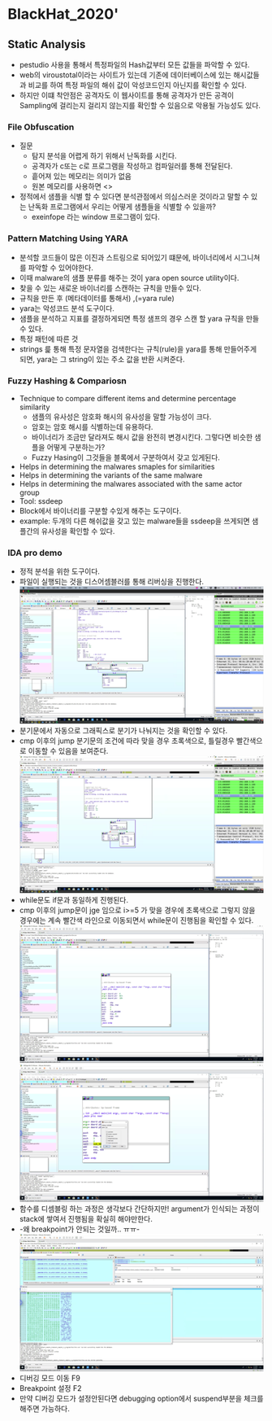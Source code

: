 # BlackHat_2020'

## Static Analysis

* pestudio 사용을 통해서 특정파일의 Hash값부터 모든 값들을 파악할 수 있다. 
* web의 viroustotal이라는 사이트가 있는데 기존에 데이터베이스에 있는 해시값들과 비교를 하여 특정 파일의 해쉬 값이 악성코드인지 아닌지를 확인할 수 있다.
* 하지만 이떄 착안점은 공격자도 이 웹사이트를 통해 공격자가 만든 공격이 Sampling에 걸리는지 걸리지 않는지를 확인할 수 있음으로 악용될 가능성도 있다.

### File Obfuscation
* 질문
  * 탐지 분석을 어렵게 하기 위해서 난독화를 시킨다.
  * 공격자가 c또는 c로 프로그램을 작성하고 컴파일러를 통해 전달된다.
  * 흩어져 있는 메모리는 의미가 없음
  * 원본 메모리를 사용하면 <>
* 정적에서 샘플을 식별 할 수 있다면 분석관점에서 의심스러운 것이라고 말할 수 있는 난독화 프로그램에서 우리는 어떻게 샘플들을 식별할 수 있을까?
  * exeinfope 라는 window 프로그램이 있다.
  
### Pattern Matching Using YARA
* 분석할 코드들이 많은 이진과 스트링으로 되어있기 떄문에, 바이너리에서 시그니쳐를 파악할 수 있어야한다.
* 이때 malware의 샘플 분류를 해주는 것이 yara open source utility이다.
* 찾을 수 있는 새로운 바이너리를 스캔하는 규칙을 만들수 있다.
* 규칙을 만든 후 (메타데이터를 통해서) ,(=yara rule)
* yara는 악성코드 분석 도구이다.
* 샘플을 분석하고 지표를 결정하게되면 특정 샘프의 경우 스캔 할 yara 규칙을 만들 수 있다.
* 특정 패턴에 따른 것
* strings 릁 통해 특정 문자열을 검색한다는 규칙(rule)을 yara를 통해 만들어주게 되면, yara는 그 string이 있는 주소 값을 반환 시켜준다. 


### Fuzzy Hashing & Compariosn
* Technique to compare different items and determine percentage similarity
  * 샘플의 유사성은 암호화 해시의 유사성을 말할 가능성이 크다.
  * 암호는 암호 해시를 식별하는데 유용하다.
  * 바이너리가 조금만 달라져도 해시 값을 완전히 변경시킨다. 그렇다면 비슷한 샘플을 어떻게 구분하는가?
  * Fuzzy Hasing이 그것들을 블록에서 구분하여서 갖고 있게된다.
* Helps in determining the malwares smaples for similarities
* Helps in determining the variants of the same malware
* Helps in determining the malwares associated with the same actor group
* Tool: ssdeep
 * Block에서 바이너리를 구분할 수있게 해주는 도구이다.
 * example: 두개의 다른 해쉬값을 갖고 있는 malware들을 ssdeep을 쓰게되면 샘플간의 유사성을 확인할 수 있다.
 
 ### IDA pro demo
 * 정적 분석을 위한 도구이다.
 * 파일이 실행되는 것을 디스어셈블러를 통해 리버싱을 진행한다.
 ![1](./IMG/1.png)
 * 분기문에서 자동으로 그래픽스로 분기가 나눠지는 것을 확인할 수 있다.
 * cmp 이후의 jump 분기문의 조건에 따라 맞을 경우 초록색으로, 틀릴경우 빨간색으로 이동할 수 있음을 보여준다.
 ![2](./IMG/2.png)
 * while문도 if문과 동일하게 진행된다.
 * cmp 이후의 jump문이 jge 임으로 i>=5 가 맞을 경우에 초록색으로 그렇지 않을 경우에는 계속 빨간색 라인으로 이동되면서 while문이 진행됨을 확인할 수 있다.
![3](./IMG/3.png)
![4](./IMG/4.png)
* 함수를 디셈블링 하는 과정은 생각보다 간단하지만! argument가 인식되는 과정이 stack에 쌓여서 진행됨을 확실히 해야만한다.
* -왜 breakpoint가 안되는 것일까.. ㅠㅠ-
![5](./IMG/5.png)
* 디버깅 모드 이동 F9 
* Breakpoint 설정 F2
* 만약 디버깅 모드가 설정안된다면 debugging option에서 suspend부분을 체크를 해주면 가능하다.

